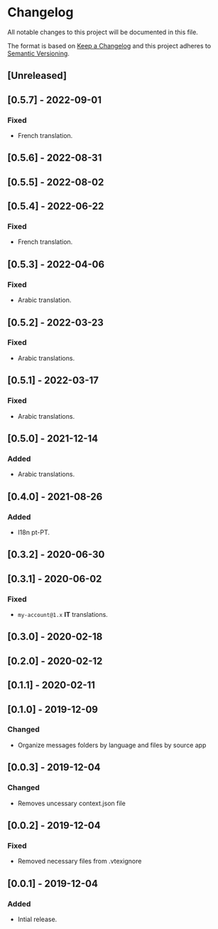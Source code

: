 # Changelog

All notable changes to this project will be documented in this file.

The format is based on [Keep a Changelog](http://keepachangelog.com/en/1.0.0/)
and this project adheres to [Semantic Versioning](http://semver.org/spec/v2.0.0.html).

## [Unreleased]

## [0.5.7] - 2022-09-01

### Fixed

- French translation.

## [0.5.6] - 2022-08-31

## [0.5.5] - 2022-08-02

## [0.5.4] - 2022-06-22

### Fixed

- French translation.

## [0.5.3] - 2022-04-06

### Fixed

- Arabic translation.

## [0.5.2] - 2022-03-23

### Fixed

- Arabic translations.

## [0.5.1] - 2022-03-17

### Fixed

- Arabic translations.

## [0.5.0] - 2021-12-14

### Added

- Arabic translations.

## [0.4.0] - 2021-08-26

### Added

- I18n pt-PT.

## [0.3.2] - 2020-06-30

## [0.3.1] - 2020-06-02

### Fixed

- `my-account@1.x` **IT** translations.

## [0.3.0] - 2020-02-18

## [0.2.0] - 2020-02-12

## [0.1.1] - 2020-02-11

## [0.1.0] - 2019-12-09

### Changed

- Organize messages folders by language and files by source app

## [0.0.3] - 2019-12-04

### Changed

- Removes uncessary context.json file

## [0.0.2] - 2019-12-04

### Fixed

- Removed necessary files from .vtexignore

## [0.0.1] - 2019-12-04

### Added

- Intial release.
